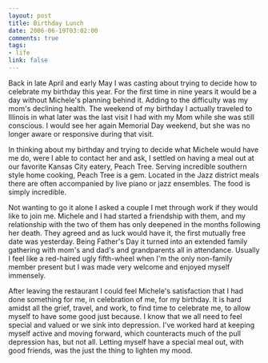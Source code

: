 ```yaml
--- 
layout: post
title: Birthday Lunch
date: 2006-06-19T03:02:00
comments: true
tags:
- life
link: false
---
```

Back in late April and early May I was casting about trying to decide how to celebrate my birthday this year. For the first time in nine years it would be a day without Michele's planning behind it. Adding to the difficulty was my mom's declining health. The weekend of my birthday I actually traveled to Illinois in what later was the last visit I had with my Mom while she was still conscious. I would see her again  Memorial Day weekend, but she was no longer aware or responsive during that visit.

In thinking about my birthday and trying to decide what Michele would have me do, were I able to contact her and ask, I settled on having a meal out at our favorite Kansas City eatery, Peach Tree. Serving incredible southern style home cooking, Peach Tree is a gem. Located in the Jazz district meals there are often accompanied by live piano or jazz ensembles. The food is simply incredible.

Not wanting to go it alone I asked a couple I met through work if they would like to join me. Michele and I had started a friendship with them, and my relationship with the two of them has only deepened in the months following her death. They agreed and as luck would have it, the first mutually free date was yesterday. Being Father's Day it turned into an extended family gathering with mom's and dad's and grandparents all in attendance. Usually I feel like a red-haired ugly fifth-wheel when I'm the only non-family member present but I was made very welcome and enjoyed myself immensely.

After leaving the restaurant I could feel Michele's satisfaction that I had done something for me, in celebration of me, for my birthday. It is hard amidst all the grief, travel, and work, to find time to celebrate me, to allow myself to have some good just because. I know that we all need to feel special and valued or we sink into depression. I've worked hard at keeping myself active and moving forward, which counteracts much of the pull depression has, but not all. Letting myself have a special meal out, with good friends, was the just the thing to lighten my mood.
